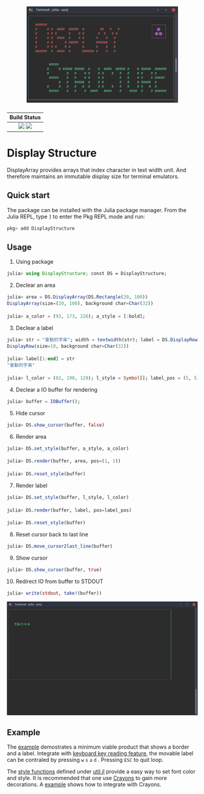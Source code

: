 <h1 align="center">
    <img width="400" src="gallery/logo.png" alt="crayons">
    <br>
</h1>


| **Build Status**                                              |
|:-------------------------------------------------------------:|
| [![][travis-img]][travis-url] [![][codecov-img]][codecov-url] |

[travis-img]: https://travis-ci.com/foldfelis/DisplayStructure.jl.svg?branch=master

[travis-url]: https://travis-ci.com/github/foldfelis/DisplayStructure.jl

[codecov-img]: https://codecov.io/gh/foldfelis/DisplayStructure.jl/branch/master/graph/badge.svg

[codecov-url]: https://codecov.io/gh/foldfelis/DisplayStructure.jl

# Display Structure

DisplayArray provides arrays that index character in text width unit. And therefore maintains an immutable display size for terminal emulators.

## Quick start

The package can be installed with the Julia package manager.
From the Julia REPL, type `]` to enter the Pkg REPL mode and run:

```julia
pkg> add DisplayStructure
```

## Usage

1. Using package

```julia
julia> using DisplayStructure; const DS = DisplayStructure;
```

2. Declear an area

```julia
julia> area = DS.DisplayArray(DS.Rectangle(20, 100))
DisplayArray(size=(20, 100), background char=Char(32))

julia> a_color = (93, 173, 226); a_style = [:bold];
```

3. Declear a label

```julia
julia> str = "會動的字串"; width = textwidth(str); label = DS.DisplayRow(width)
DisplayRow(size=10, background char=Char(32))

julia> label[1:end] = str
"會動的字串"

julia> l_color = (82, 190, 128); l_style = Symbol[]; label_pos = (5, 5);
```

4. Declear a IO buffer for rendering

```julia
julia> buffer = IOBuffer();
```

5. Hide cursor

```julia
julia> DS.show_cursor(buffer, false)
```

6. Render area

```julia
julia> DS.set_style(buffer, a_style, a_color)

julia> DS.render(buffer, area, pos=(1, 1))

julia> DS.reset_style(buffer)
```

7. Render label

```julia
julia> DS.set_style(buffer, l_style, l_color)

julia> DS.render(buffer, label, pos=label_pos)

julia> DS.reset_style(buffer)
```

8. Reset cursor back to last line

```julia
julia> DS.move_cursor2last_line(buffer)
```

9. Show cursor

```julia
julia> DS.show_cursor(buffer, true)
```

10. Redirect IO from buffer to STDOUT

```julia
julia> write(stdout, take!(buffer))
```

![](gallery/usage.png)

## Example

The [example](example/example.jl) demostrates a minimum viable product
that shows a border and a label.
Integrate with
[keyboard key reading feature](https://gist.github.com/foldfelis/375dc13b2d3be792fdf029466d7761d0),
the movable label can be contraled by pressing `w` `s` `a` `d` .
Pressing `ESC` to quit loop.

The [style functions](src/util.jl#L43) defined under [util.jl](src/util.jl) provide a easy way to set font color and style. It is recommended that one use [Crayons](https://github.com/KristofferC/Crayons.jl) to gain more decorations. A [example](example/logo.jl) shows how to integrate with Crayons.
